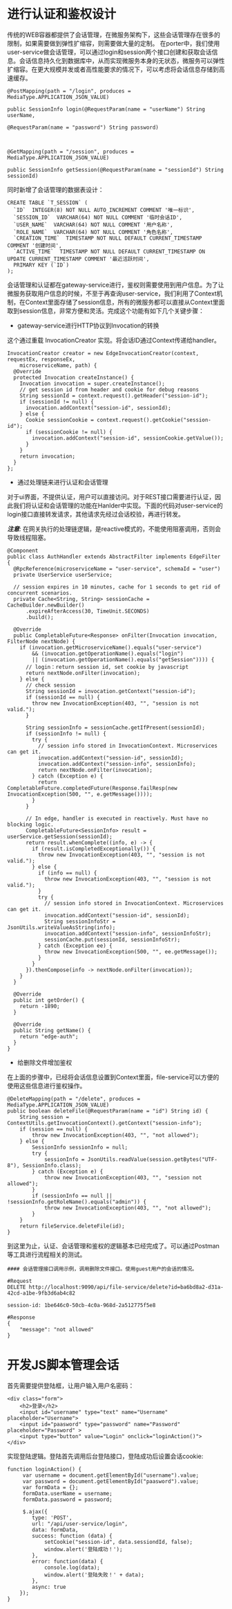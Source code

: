 # 进行认证和鉴权设计

传统的WEB容器都提供了会话管理，在微服务架构下，这些会话管理存在很多的限制，如果需要做到弹性扩缩容，则需要做大量的定制。 在porter中，我们使用user-service做会话管理，可以通过login和session两个接口创建和获取会话信息。会话信息持久化到数据库中，从而实现微服务本身的无状态，微服务可以弹性扩缩容。在更大规模并发或者高性能要求的情况下，可以考虑将会话信息存储到高速缓存。

```
@PostMapping(path = "/login", produces = MediaType.APPLICATION_JSON_VALUE)

public SessionInfo login(@RequestParam(name = "userName") String userName,

@RequestParam(name = "password") String password)



@GetMapping(path = "/session", produces = MediaType.APPLICATION_JSON_VALUE)

public SessionInfo getSession(@RequestParam(name = "sessionId") String sessionId)
```

同时新增了会话管理的数据表设计：

    CREATE TABLE `T_SESSION` (
      `ID`  INTEGER(8) NOT NULL AUTO_INCREMENT COMMENT '唯一标识',
      `SESSION_ID`  VARCHAR(64) NOT NULL COMMENT '临时会话ID',
      `USER_NAME`  VARCHAR(64) NOT NULL COMMENT '用户名称',
      `ROLE_NAME`  VARCHAR(64) NOT NULL COMMENT '角色名称',
      `CREATION_TIME`  TIMESTAMP NOT NULL DEFAULT CURRENT_TIMESTAMP COMMENT '创建时间',
      `ACTIVE_TIME`  TIMESTAMP NOT NULL DEFAULT CURRENT_TIMESTAMP ON UPDATE CURRENT_TIMESTAMP COMMENT '最近活跃时间',
      PRIMARY KEY (`ID`)
    );

会话管理和认证都在gateway-service进行，鉴权则需要使用到用户信息。为了让微服务获取用户信息的时候，不至于再查询user-service，我们利用了Context机制，在Context里面存储了session信息，所有的微服务都可以直接从Context里面取到session信息，非常方便和灵活。完成这个功能有如下几个关键步骤：

* gateway-service进行HTTP协议到Invocation的转换

这个通过重载 InvocationCreator 实现。将会话ID通过Context传递给handler。

```
InvocationCreator creator = new EdgeInvocationCreator(context, requestEx, responseEx,
    microserviceName, path) {
  @Override
  protected Invocation createInstance() {
    Invocation invocation = super.createInstance();
    // get session id from header and cookie for debug reasons
    String sessionId = context.request().getHeader("session-id");
    if (sessionId != null) {
      invocation.addContext("session-id", sessionId);
    } else {
      Cookie sessionCookie = context.request().getCookie("session-id");
      if (sessionCookie != null) {
        invocation.addContext("session-id", sessionCookie.getValue());
      }
    }
    return invocation;
  }
};
```

* 通过处理链来进行认证和会话管理

对于ui界面，不提供认证，用户可以直接访问。对于REST接口需要进行认证，因此我们将认证和会话管理的功能在Hanlder中实现。下面的代码对user-service的login接口直接转发请求，其他请求先经过会话校验，再进行转发。

***注意***: 在网关执行的处理链逻辑，是reactive模式的，不能使用阻塞调用，否则会导致线程阻塞。

```
@Component
public class AuthHandler extends AbstractFilter implements EdgeFilter {
  @RpcReference(microserviceName = "user-service", schemaId = "user")
  private UserService userService;

  // session expires in 10 minutes, cache for 1 seconds to get rid of concurrent scenarios.
  private Cache<String, String> sessionCache = CacheBuilder.newBuilder()
      .expireAfterAccess(30, TimeUnit.SECONDS)
      .build();

  @Override
  public CompletableFuture<Response> onFilter(Invocation invocation, FilterNode nextNode) {
    if (invocation.getMicroserviceName().equals("user-service")
        && (invocation.getOperationName().equals("login")
        || (invocation.getOperationName().equals("getSession")))) {
      // login：return session id, set cookie by javascript
      return nextNode.onFilter(invocation);
    } else {
      // check session
      String sessionId = invocation.getContext("session-id");
      if (sessionId == null) {
        throw new InvocationException(403, "", "session is not valid.");
      }

      String sessionInfo = sessionCache.getIfPresent(sessionId);
      if (sessionInfo != null) {
        try {
          // session info stored in InvocationContext. Microservices can get it. 
          invocation.addContext("session-id", sessionId);
          invocation.addContext("session-info", sessionInfo);
          return nextNode.onFilter(invocation);
        } catch (Exception e) {
          return CompletableFuture.completedFuture(Response.failResp(new InvocationException(500, "", e.getMessage())));
        }
      }

      // In edge, handler is executed in reactively. Must have no blocking logic.
      CompletableFuture<SessionInfo> result = userService.getSession(sessionId);
      return result.whenComplete((info, e) -> {
        if (result.isCompletedExceptionally()) {
          throw new InvocationException(403, "", "session is not valid.");
        } else {
          if (info == null) {
            throw new InvocationException(403, "", "session is not valid.");
          }
          try {
            // session info stored in InvocationContext. Microservices can get it. 
            invocation.addContext("session-id", sessionId);
            String sessionInfoStr = JsonUtils.writeValueAsString(info);
            invocation.addContext("session-info", sessionInfoStr);
            sessionCache.put(sessionId, sessionInfoStr);
          } catch (Exception ee) {
            throw new InvocationException(500, "", ee.getMessage());
          }
        }
      }).thenCompose(info -> nextNode.onFilter(invocation));
    }
  }

  @Override
  public int getOrder() {
    return -1890;
  }

  @Override
  public String getName() {
    return "edge-auth";
  }
}

```

* 给删除文件增加鉴权

在上面的步骤中，已经将会话信息设置到Context里面，file-service可以方便的使用这些信息进行鉴权操作。

```
@DeleteMapping(path = "/delete", produces = MediaType.APPLICATION_JSON_VALUE)
public boolean deleteFile(@RequestParam(name = "id") String id) {
    String session = ContextUtils.getInvocationContext().getContext("session-info");
    if (session == null) {
        throw new InvocationException(403, "", "not allowed");
    } else {
        SessionInfo sessionInfo = null;
        try {
            sessionInfo = JsonUtils.readValue(session.getBytes("UTF-8"), SessionInfo.class);
        } catch (Exception e) {
            throw new InvocationException(403, "", "session not allowed");
        }
        if (sessionInfo == null || !sessionInfo.getRoleName().equals("admin")) {
            throw new InvocationException(403, "", "not allowed");
        }
    }
    return fileService.deleteFile(id);
}
```

到这里为止，认证、会话管理和鉴权的逻辑基本已经完成了。可以通过Postman等工具进行流程相关的测试。

```
#### 会话管理接口调用示例，调用删除文件接口。使用guest用户的会话的情况。

#Request
DELETE http://localhost:9090/api/file-service/delete?id=ba6bd8a2-d31a-42cd-a1be-9fb3d6ab4c82

session-id: 1be646c0-50cb-4c0a-968d-2a512775f5e8

#Response
{
    "message": "not allowed"
}
```



# 开发JS脚本管理会话

首先需要提供登陆框，让用户输入用户名密码：

```
<div class="form">
    <h2>登录</h2>
    <input id="username" type="text" name="Username" placeholder="Username">
    <input id="paasword" type="password" name="Password" placeholder="Password" >
    <input type="button" value="Login" onclick="loginAction()">
</div>
```

实现登陆逻辑。登陆首先调用后台登陆接口，登陆成功后设置会话cookie:

```
function loginAction() {
     var username = document.getElementById("username").value;
     var password = document.getElementById("paasword").value;
     var formData = {};
     formData.userName = username;
     formData.password = password;

     $.ajax({
        type: 'POST',
        url: "/api/user-service/login",
        data: formData,
        success: function (data) {
            setCookie("session-id", data.sessiondId, false);
            window.alert('登陆成功！');
        },
        error: function(data) {
            console.log(data);
            window.alert('登陆失败！' + data);
        },
        async: true
    });
}
```



